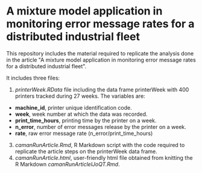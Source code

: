 # A mixture model application in monitoring error message rates for a distributed industrial fleet



This repository includes the material required to replicate the analysis done in the article "A mixture model application in monitoring error message
rates for a distributed industrial fleet".

It includes three files:
1. *printerWeek.RData* file including the data frame printerWeek with 400 printers tracked during 27 weeks. The variables are:
  - **machine_id**, printer unique identification code.
  - **week**, week number at which the data was recorded.
  - **print_time_hours**, printing time by the printer on a week.
  - **n_error**, number of error messages release by the printer on a week.
  - **rate**, raw error message rate (n_error/print_time_hours)
3. *camanRunArticle.Rmd*, R Markdown script with the code required to replicate the article steps on the printerWeek data frame.
4. *camanRunArticle.html*, user-friendly html file obtained from knitting the R Markdown *camanRunArticlelJoQT.Rmd*.
